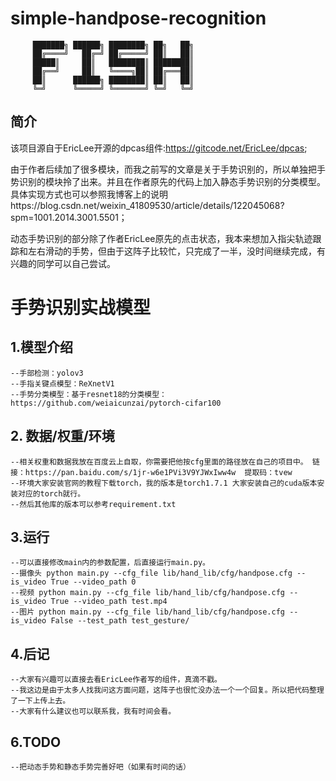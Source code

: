 # simple-handpose-recognition

```
     ███████╗ ██████╗ ████████╗ ██╗   ██╗
     ██╔════╝   ██╔═╝ ██╔═════╝ ██║   ██║
     █████║     ██║   ████████║ ████████║
     ██╔══╝     ██║   ╚════╗██║ ██╔═══██║
     ██║      ██████╗ ████████║ ██║   ██║
     ╚═╝      ╚═════╝ ╚═══════╝ ╚═╝   ╚═╝
```
## 简介
该项目源自于EricLee开源的dpcas组件:https://gitcode.net/EricLee/dpcas;

由于作者后续加了很多模块，而我之前写的文章是关于手势识别的，所以单独把手势识别的模块拎了出来。并且在作者原先的代码上加入静态手势识别的分类模型。具体实现方式也可以参照我博客上的说明https://blog.csdn.net/weixin_41809530/article/details/122045068?spm=1001.2014.3001.5501；

动态手势识别的部分除了作者EricLee原先的点击状态，我本来想加入指尖轨迹跟踪和左右滑动的手势，但由于这阵子比较忙，只完成了一半，没时间继续完成，有兴趣的同学可以自己尝试。

# 手势识别实战模型

## 1.模型介绍
    --手部检测：yolov3
    --手指关键点模型：ReXnetV1
    --手势分类模型：基于resnet18的分类模型：https://github.com/weiaicunzai/pytorch-cifar100

## 2. 数据/权重/环境
    --相关权重和数据我放在百度云上自取，你需要把他按cfg里面的路径放在自己的项目中。 链接：https://pan.baidu.com/s/1jr-w6e1PVi3V9YJWxIww4w  提取码：tvew
    --环境大家安装官网的教程下载torch，我的版本是torch1.7.1 大家安装自己的cuda版本安装对应的torch就行。
    --然后其他库的版本可以参考requirement.txt
    
## 3.运行
    --可以直接修改main内的参数配置，后直接运行main.py。
    --摄像头 python main.py --cfg_file lib/hand_lib/cfg/handpose.cfg --is_video True --video_path 0
    --视频 python main.py --cfg_file lib/hand_lib/cfg/handpose.cfg --is_video True --video_path test.mp4
    --图片 python main.py --cfg_file lib/hand_lib/cfg/handpose.cfg --is_video False --test_path test_gesture/

## 4.后记
    --大家有兴趣可以直接去看EricLee作者写的组件，真滴不戳。
    --我这边是由于太多人找我问这方面问题，这阵子也很忙没办法一个一个回复。所以把代码整理了一下上传上去。
    --大家有什么建议也可以联系我，我有时间会看。
    
## 6.TODO
    --把动态手势和静态手势完善好吧（如果有时间的话）